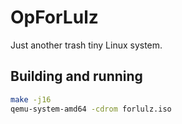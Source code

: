 # OpForLulz

Just another trash tiny Linux system.

## Building and running

```bash
make -j16
qemu-system-amd64 -cdrom forlulz.iso
```
